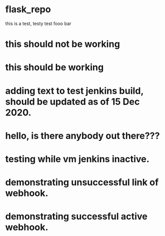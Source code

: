 # flask_repo

this is a test, testy test fooo bar

# this should not be working
# this should be working
# adding text to test jenkins build, should be updated as of 15 Dec 2020.
# hello, is there anybody out there???
# testing while vm jenkins inactive.
# demonstrating unsuccessful link of webhook.
# demonstrating successful active webhook.
